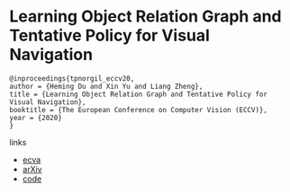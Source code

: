 # Learning Object Relation Graph and Tentative Policy for Visual Navigation

```
@inproceedings{tpnorgil_eccv20,
author = {Heming Du and Xin Yu and Liang Zheng},
title = {Learning Object Relation Graph and Tentative Policy for Visual Navigation},
booktitle = {The European Conference on Computer Vision (ECCV)},
year = {2020}
}
```

links
- [ecva](http://www.ecva.net/papers/eccv_2020/papers_ECCV/papers/123520018.pdf)
- [arXiv](https://arxiv.org/abs/2007.11018)
- [code](https://github.com/xiaobaishu0097/ECCV-VN)
